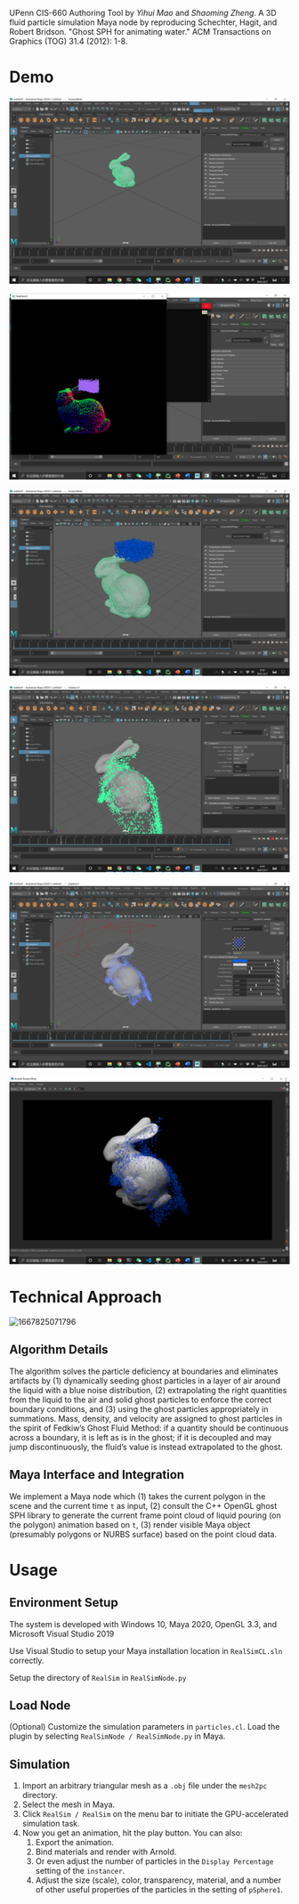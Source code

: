 UPenn CIS-660 Authoring Tool by *Yihui Mao* and *Shaoming Zheng*. A 3D fluid particle simulation Maya node by reproducing Schechter, Hagit, and Robert Bridson. "Ghost SPH for animating water." ACM Transactions on Graphics (TOG) 31.4 (2012): 1-8.


# Demo

![](demo/4.png)

![](demo/5.png)

![](demo/6.png)

![](demo/7.png)

![](demo/8.png)

![](demo/9.png)

# Technical Approach

<img width="648" alt="1667825071796" src="https://user-images.githubusercontent.com/17842184/200313683-92fa16e1-eb3d-4800-a426-380716307e23.png">

## Algorithm Details
The algorithm solves the particle deficiency at boundaries and eliminates artifacts by (1) dynamically seeding ghost particles in a layer of air around the liquid with a blue noise distribution, (2) extrapolating the right quantities from the liquid to the air and solid ghost particles to enforce the correct boundary conditions, and (3) using the ghost particles appropriately in summations. Mass, density, and velocity are assigned to ghost particles in the spirit of Fedkiw’s Ghost Fluid Method: if a quantity should be continuous across a boundary, it is left as is in the ghost; if it is decoupled and may jump discontinuously, the fluid’s value is instead extrapolated to the ghost.

## Maya Interface and Integration
We implement a Maya node which (1) takes the current polygon in the scene and the current time `t` as input, (2) consult the C++ OpenGL ghost SPH library to generate the current frame point cloud of liquid pouring (on the polygon) animation based on `t`, (3) render visible Maya object (presumably polygons or NURBS surface) based on the point cloud data.

# Usage

## Environment Setup

The system is developed with Windows 10, Maya 2020, OpenGL 3.3, and Microsoft Visual Studio 2019

Use Visual Studio to setup your Maya installation location in `RealSimCL.sln` correctly.

Setup the directory of `RealSim` in `RealSimNode.py`

## Load Node

(Optional) Customize the simulation parameters in `particles.cl`. Load the plugin by selecting `RealSimNode / RealSimNode.py` in Maya.

## Simulation

1. Import an arbitrary triangular mesh as a `.obj` file under the `mesh2pc` directory.
2. Select the mesh in Maya.
3. Click `RealSim / RealSim` on the menu bar to initiate the GPU-accelerated simulation task.
4. Now you get an animation, hit the play button. You can also:
    1. Export the animation. 
    2. Bind materials and render with Arnold.
    3. Or even adjust the number of particles in the `Display Percentage` setting of the `instancer`.
    4. Adjust the size (scale), color, transparency, material, and a number of other useful properties of the particles in the setting of `pSphere1`.
